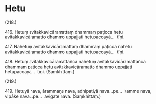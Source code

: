 

# Hetu







(218.)

416\. Hetuṃ avitakkavicāramattaṃ dhammaṃ paṭicca hetu avitakkavicāramatto dhammo uppajjati hetupaccayā…  tīṇi.

417\. Nahetuṃ avitakkavicāramattaṃ dhammaṃ paṭicca nahetu avitakkavicāramatto dhammo uppajjati hetupaccayā…  tīṇi.

418\. Hetuṃ avitakkavicāramattañca nahetuṃ avitakkavicāramattañca dhammaṃ paṭicca hetu avitakkavicāramatto dhammo uppajjati hetupaccayā…  tīṇi. (Saṃkhittaṃ.)

(219.)

419\. Hetuyā nava, ārammaṇe nava, adhipatiyā nava…pe…  kamme nava, vipāke nava…pe…  avigate nava. (Saṃkhittaṃ.)



